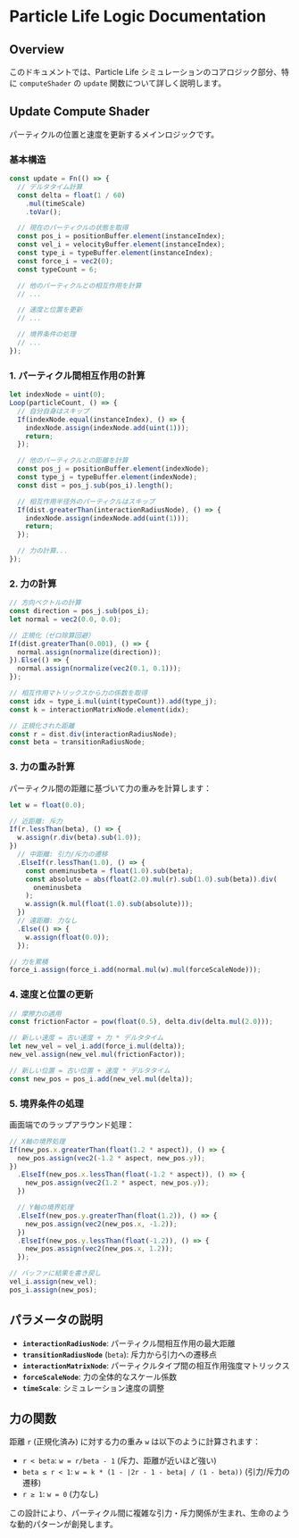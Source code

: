 # Particle Life Logic Documentation

## Overview

このドキュメントでは、Particle Life シミュレーションのコアロジック部分、特に `computeShader` の `update` 関数について詳しく説明します。

## Update Compute Shader

パーティクルの位置と速度を更新するメインロジックです。

### 基本構造

```typescript
const update = Fn(() => {
  // デルタタイム計算
  const delta = float(1 / 60)
    .mul(timeScale)
    .toVar();

  // 現在のパーティクルの状態を取得
  const pos_i = positionBuffer.element(instanceIndex);
  const vel_i = velocityBuffer.element(instanceIndex);
  const type_i = typeBuffer.element(instanceIndex);
  const force_i = vec2(0);
  const typeCount = 6;

  // 他のパーティクルとの相互作用を計算
  // ...

  // 速度と位置を更新
  // ...

  // 境界条件の処理
  // ...
});
```

### 1. パーティクル間相互作用の計算

```typescript
let indexNode = uint(0);
Loop(particleCount, () => {
  // 自分自身はスキップ
  If(indexNode.equal(instanceIndex), () => {
    indexNode.assign(indexNode.add(uint(1)));
    return;
  });

  // 他のパーティクルとの距離を計算
  const pos_j = positionBuffer.element(indexNode);
  const type_j = typeBuffer.element(indexNode);
  const dist = pos_j.sub(pos_i).length();

  // 相互作用半径外のパーティクルはスキップ
  If(dist.greaterThan(interactionRadiusNode), () => {
    indexNode.assign(indexNode.add(uint(1)));
    return;
  });

  // 力の計算...
});
```

### 2. 力の計算

```typescript
// 方向ベクトルの計算
const direction = pos_j.sub(pos_i);
let normal = vec2(0.0, 0.0);

// 正規化（ゼロ除算回避）
If(dist.greaterThan(0.001), () => {
  normal.assign(normalize(direction));
}).Else(() => {
  normal.assign(normalize(vec2(0.1, 0.1)));
});

// 相互作用マトリックスから力の係数を取得
const idx = type_i.mul(uint(typeCount)).add(type_j);
const k = interactionMatrixNode.element(idx);

// 正規化された距離
const r = dist.div(interactionRadiusNode);
const beta = transitionRadiusNode;
```

### 3. 力の重み計算

パーティクル間の距離に基づいて力の重みを計算します：

```typescript
let w = float(0.0);

// 近距離: 斥力
If(r.lessThan(beta), () => {
  w.assign(r.div(beta).sub(1.0));
})
  // 中距離: 引力/斥力の遷移
  .ElseIf(r.lessThan(1.0), () => {
    const oneminusbeta = float(1.0).sub(beta);
    const absolute = abs(float(2.0).mul(r).sub(1.0).sub(beta)).div(
      oneminusbeta
    );
    w.assign(k.mul(float(1.0).sub(absolute)));
  })
  // 遠距離: 力なし
  .Else(() => {
    w.assign(float(0.0));
  });

// 力を累積
force_i.assign(force_i.add(normal.mul(w).mul(forceScaleNode)));
```

### 4. 速度と位置の更新

```typescript
// 摩擦力の適用
const frictionFactor = pow(float(0.5), delta.div(delta.mul(2.0)));

// 新しい速度 = 古い速度 + 力 * デルタタイム
let new_vel = vel_i.add(force_i.mul(delta));
new_vel.assign(new_vel.mul(frictionFactor));

// 新しい位置 = 古い位置 + 速度 * デルタタイム
const new_pos = pos_i.add(new_vel.mul(delta));
```

### 5. 境界条件の処理

画面端でのラップアラウンド処理：

```typescript
// X軸の境界処理
If(new_pos.x.greaterThan(float(1.2 * aspect)), () => {
  new_pos.assign(vec2(-1.2 * aspect, new_pos.y));
})
  .ElseIf(new_pos.x.lessThan(float(-1.2 * aspect)), () => {
    new_pos.assign(vec2(1.2 * aspect, new_pos.y));
  })

  // Y軸の境界処理
  .ElseIf(new_pos.y.greaterThan(float(1.2)), () => {
    new_pos.assign(vec2(new_pos.x, -1.2));
  })
  .ElseIf(new_pos.y.lessThan(float(-1.2)), () => {
    new_pos.assign(vec2(new_pos.x, 1.2));
  });

// バッファに結果を書き戻し
vel_i.assign(new_vel);
pos_i.assign(new_pos);
```

## パラメータの説明

- **`interactionRadiusNode`**: パーティクル間相互作用の最大距離
- **`transitionRadiusNode`** (`beta`): 斥力から引力への遷移点
- **`interactionMatrixNode`**: パーティクルタイプ間の相互作用強度マトリックス
- **`forceScaleNode`**: 力の全体的なスケール係数
- **`timeScale`**: シミュレーション速度の調整

## 力の関数

距離 `r` (正規化済み) に対する力の重み `w` は以下のように計算されます：

- `r < beta`: `w = r/beta - 1` (斥力、距離が近いほど強い)
- `beta ≤ r < 1`: `w = k * (1 - |2r - 1 - beta| / (1 - beta))` (引力/斥力の遷移)
- `r ≥ 1`: `w = 0` (力なし)

この設計により、パーティクル間に複雑な引力・斥力関係が生まれ、生命のような動的パターンが創発します。

